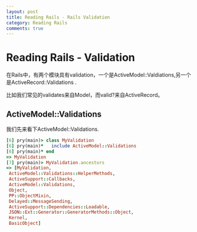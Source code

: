 ```yaml
---
layout: post
title: Reading Rails - Rails Validation
category: Reading Rails
comments: true
---
```


# Reading Rails - Validation
在Rails中，有两个模块具有validation，一个是ActiveModel::Valdiations,另一个是ActiveRecord::Validations
.

比如我们常见的validates来自Model，而valid?来自ActiveRecord。

## ActiveModel::Validations
我们先来看下ActiveModel::Validations.

~~~rb
[6] pry(main)> class MyValidation
[6] pry(main)*   include ActiveModel::Validations
[6] pry(main)* end
=> MyValidation
[7] pry(main)> MyValidation.ancestors
=> [MyValidation,
 ActiveModel::Validations::HelperMethods,
 ActiveSupport::Callbacks,
 ActiveModel::Validations,
 Object,
 PP::ObjectMixin,
 Delayed::MessageSending,
 ActiveSupport::Dependencies::Loadable,
 JSON::Ext::Generator::GeneratorMethods::Object,
 Kernel,
 BasicObject]
~~~
